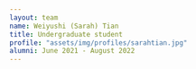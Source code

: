 ```yaml
---
layout: team
name: Weiyushi (Sarah) Tian
title: Undergraduate student
profile: "assets/img/profiles/sarahtian.jpg"
alumni: June 2021 - August 2022
---
```

